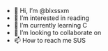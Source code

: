 - 👋 Hi, I’m @blxssxm
- 👀 I’m interested in reading
- 🌱 I’m currently learning C
- 💞️ I’m looking to collaborate on 
- 📫 How to reach me SUS

<!---
blxssxm/blxssxm is a ✨ special ✨ repository because its `README.md` (this file) appears on your GitHub profile.
You can click the Preview link to take a look at your changes.
--->
